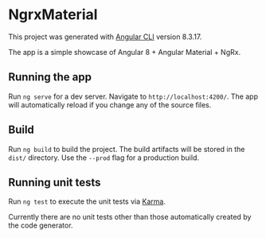 # NgrxMaterial

This project was generated with [Angular CLI](https://github.com/angular/angular-cli) version 8.3.17.

The app is a simple showcase of Angular 8 + Angular Material + NgRx.

## Running the app

Run `ng serve` for a dev server. Navigate to `http://localhost:4200/`. The app will automatically reload if you change any of the source files.

## Build

Run `ng build` to build the project. The build artifacts will be stored in the `dist/` directory. Use the `--prod` flag for a production build.

## Running unit tests

Run `ng test` to execute the unit tests via [Karma](https://karma-runner.github.io).

Currently there are no unit tests other than those automatically created by the code generator.
